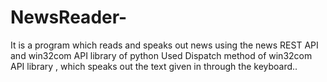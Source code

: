 # NewsReader-
 It is a program which reads and speaks out news using the news REST API and win32com API library of python
 Used Dispatch method of win32com API library , which speaks out the text given in through the keyboard..
